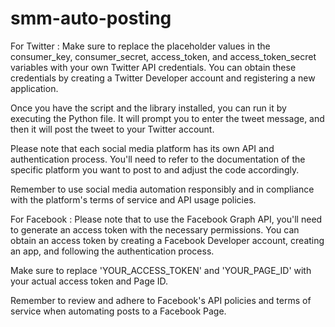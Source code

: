 # smm-auto-posting

For Twitter :
Make sure to replace the placeholder values in the consumer_key, consumer_secret, access_token, and access_token_secret variables with your own Twitter API credentials. You can obtain these credentials by creating a Twitter Developer account and registering a new application.

Once you have the script and the library installed, you can run it by executing the Python file. It will prompt you to enter the tweet message, and then it will post the tweet to your Twitter account.

Please note that each social media platform has its own API and authentication process. You'll need to refer to the documentation of the specific platform you want to post to and adjust the code accordingly.

Remember to use social media automation responsibly and in compliance with the platform's terms of service and API usage policies.

For Facebook : 
Please note that to use the Facebook Graph API, you'll need to generate an access token with the necessary permissions. You can obtain an access token by creating a Facebook Developer account, creating an app, and following the authentication process.

Make sure to replace 'YOUR_ACCESS_TOKEN' and 'YOUR_PAGE_ID' with your actual access token and Page ID.

Remember to review and adhere to Facebook's API policies and terms of service when automating posts to a Facebook Page.



